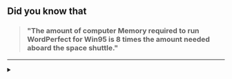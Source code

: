 ## Did you know that

<h3>
  <blockquote>
<!--START_SECTION:debris-->                                                                                                                                                                                                               
"The amount of computer Memory required to run WordPerfect for Win95 is 8 times the amount needed aboard the space shuttle."
<!--END_SECTION:debris-->
  </blockquote>
</h3>

-----

<details>
  <summary></summary>

<img src="https://github-readme-stats.vercel.app/api?show_icons=true&hide=issues&username=ekickx"> <img src="https://github-readme-stats.vercel.app/api/top-langs/?layout=compact&username=ekickx">

</details>
